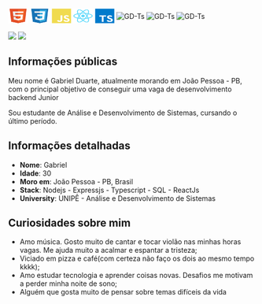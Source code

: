 
<div style="display: inline_block"><br>
  
  <img align="center" alt="GD-HTML" height="30" width="40" src="https://raw.githubusercontent.com/devicons/devicon/master/icons/html5/html5-original.svg">
  <img align="center" alt="GD-CSS" height="30" width="40" src="https://raw.githubusercontent.com/devicons/devicon/master/icons/css3/css3-original.svg">
  <img align="center" alt="GD-Js" height="30" width="40" src="https://raw.githubusercontent.com/devicons/devicon/master/icons/javascript/javascript-plain.svg">
  <img align="center" alt="GD-React" height="30" width="40" src="https://raw.githubusercontent.com/devicons/devicon/master/icons/react/react-original.svg">
  <img align="center" alt="GD-Ts" height="30" width="40" src="https://raw.githubusercontent.com/devicons/devicon/master/icons/typescript/typescript-plain.svg">
  <img align="center" alt="GD-Ts" height="30" width="40" src="https://cdn.jsdelivr.net/gh/devicons/devicon@latest/icons/nodejs/nodejs-plain-wordmark.svg" />
  <img align="center" alt="GD-Ts" height="30" width="40" src="https://cdn.jsdelivr.net/gh/devicons/devicon@latest/icons/express/express-original.svg" />
  <img align="center" alt="GD-Ts" height="30" width="40" src="https://cdn.jsdelivr.net/gh/devicons/devicon@latest/icons/kotlin/kotlin-original.svg" />
          
  
 
</div>
<br>
  
<div> 
  <a href = "mailto:gduarter21@gmail.com"><img src="https://img.shields.io/badge/-Gmail-%23333?style=for-the-badge&logo=gmail&logoColor=white" target="_blank"></a>
  <a href="https://www.linkedin.com/in/gabrieldramos" target="_blank"><img src="https://img.shields.io/badge/-LinkedIn-%230077B5?style=for-the-badge&logo=linkedin&logoColor=white" target="_blank"></a> 
</div>


## Informações públicas

Meu nome é Gabriel Duarte, atualmente morando em João Pessoa - PB, com o principal objetivo de conseguir uma vaga de desenvolvimento backend Junior

Sou estudante de Análise e Desenvolvimento de Sistemas, cursando o último período.

## Informações detalhadas

* **Nome**: Gabriel
* **Idade**: 30
* **Moro em**: João Pessoa - PB, Brasil
* **Stack**: Nodejs - Expressjs - Typescript - SQL - ReactJs
* **University**: UNIPÊ - Análise e Desenvolvimento de Sistemas

## Curiosidades sobre mim

* Amo música. Gosto muito de cantar e tocar violão nas minhas horas vagas. Me ajuda muito a acalmar e espantar a tristeza;
* Viciado em pizza e café(com certeza não faço os dois ao mesmo tempo kkkk);
* Amo estudar tecnologia e aprender coisas novas. Desafios me motivam a perder minha noite de sono;
* Alguém que gosta muito de pensar sobre temas difíceis da vida
